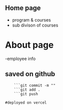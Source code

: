 ## Home page
- program & courses
- sub divison of courses

# About page
-employee info

## saved on github

```git clone
    ```git commit -m ""
    ```git add .
    ```git push

#deployed on vercel








